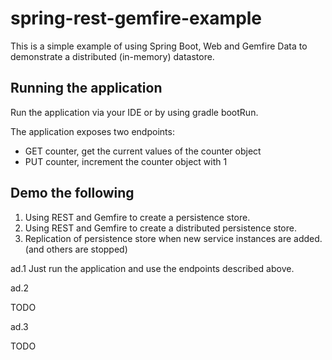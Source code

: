# spring-rest-gemfire-example
This is a simple example of using Spring Boot, Web and Gemfire Data to demonstrate a distributed (in-memory) datastore.

## Running the application
Run the application via your IDE or by using gradle bootRun.

The application exposes two endpoints:
- GET counter, get the current values of the counter object
- PUT counter, increment the counter object with 1


## Demo the following

1. Using REST and Gemfire to create a persistence store.
2. Using REST and Gemfire to create a distributed persistence store.
3. Replication of persistence store when new service instances are added. (and others are stopped)

ad.1 
Just run the application and use the endpoints described above.

ad.2

TODO

ad.3

TODO